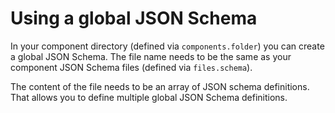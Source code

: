 # Using a global JSON Schema

In your component directory (defined via `components.folder`) you can create a global JSON Schema.
The file name needs to be the same as your component JSON Schema files (defined via `files.schema`).

The content of the file needs to be an array of JSON schema definitions. That allows you to define multiple global JSON Schema definitions.
